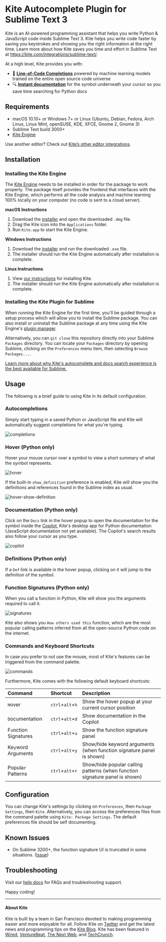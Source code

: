 # Kite Autocomplete Plugin for Sublime Text 3

Kite is an AI-powered programming assistant that helps you write Python & JavaScript code inside Sublime Text 3. Kite helps you write code faster by saving you keystrokes and showing you the right information at the right time. Learn more about how Kite saves you time and effort in Sublime Text at https://kite.com/integrations/sublime-text/.

At a high level, Kite provides you with:
* 🧠 __[Line-of-Code Completions](https://kite.com/blog/product/launching-line-of-code-completions-going-cloudless-and-17-million-in-funding/)__ powered by machine learning models trained on the entire open source code universe
* 🔍 __[Instant documentation](https://kite.com/copilot/)__ for the symbol underneath your cursor so you save time searching for Python docs


## Requirements

* macOS 10.10+ or Windows 7+ or Linux (Ubuntu, Debian, Fedora, Arch Linux, Linux Mint, openSUSE, KDE, XFCE, Gnome 2,
Gnome 3)
* Sublime Text build 3000+
* [Kite Engine](https://kite.com/)

Use another editor? Check out [Kite’s other editor integrations](https://kite.com/integrations/).


## Installation

### Installing the Kite Engine

The [Kite Engine](https://kite.com/) needs to be installed in order for the package to work properly. The package itself provides the frontend that interfaces with the Kite Engine, which performs all the code analysis and machine learning 100% locally on your computer (no code is sent to a cloud server).

__macOS Instructions__
1. Download the [installer](https://kite.com/download/?utm_source=sublime-github) and open the
downloaded `.dmg` file.
2. Drag the Kite icon into the `Applications` folder.
3. Run `Kite.app` to start the Kite Engine.

__Windows Instructions__
1. Download the [installer](https://kite.com/download/?utm_source=sublime-github) and run the
downloaded `.exe` file.
2. The installer should run the Kite Engine automatically after installation is complete.

__Linux Instructions__
1. View [our instructions](https://kite.com/linux/?utm_source=sublime-github) for installing Kite.
2. The installer should run the Kite Engine automatically after installation is complete.

### Installing the Kite Plugin for Sublime

When running the Kite Engine for the first time, you'll be guided through a setup process which will allow you to install
the Sublime package. You can also install or uninstall the Sublime package at any time using the Kite Engine's [plugin
manager](https://help.kite.com/article/62-managing-editor-plugins).

Alternatively, you can `git clone` this repository directly into your Sublime `Packages` directory. You can locate your
`Packages` directory by opening Sublime, clicking on the `Preferences` menu item, then selecting `Browse Packages...`.

[Learn more about why Kite's autocomplete and docs search experience is the best available for Sublime.](https://kite.com/integrations/sublime-text/)


## Usage

The following is a brief guide to using Kite in its default configuration.

### Autocompletions

Simply start typing in a saved Python or JavaScript file and Kite will automatically suggest completions for what you're typing.

![completions](https://github.com/kiteco/KiteSublime/blob/master/docs/assets/completions.png?raw=true)

### Hover (Python only)

Hover your mouse cursor over a symbol to view a short summary of what the symbol represents.

![hover](https://github.com/kiteco/KiteSublime/blob/master/docs/assets/hover.png?raw=true)

If the built-in `show_definition` preference is enabled, Kite will show you the definitions and references found in the
Sublime index as usual.

![hover-show-definition](https://github.com/kiteco/KiteSublime/blob/master/docs/assets/hover-show-definition.png?raw=true)

### Documentation (Python only)

Click on the `Docs` link in the hover popup to open the documentation for the symbol inside the [Copilot](https://kite.com/copilot/), Kite's desktop app for Python documentation (JavaScript documentation not yet available). The Copilot's search results also follow your cursor as you type.

![copilot](https://github.com/kiteco/KiteSublime/blob/master/docs/assets/copilot.png?raw=true)

### Definitions (Python only)

If a `Def` link is available in the hover popup, clicking on it will jump to the definition of the symbol.

### Function Signatures (Python only)

When you call a function in Python, Kite will show you the arguments required to call it.

![signatures](https://github.com/kiteco/KiteSublime/blob/master/docs/assets/signatures.png?raw=true)

Kite also shows you `How others used this` function, which are the most popular calling patterns inferred from all the
open-source Python code on the internet.

### Commands and Keyboard Shortcuts

In case you prefer to not use the mouse, most of Kite's features can be triggered from the command palette.

![commands](https://github.com/kiteco/KiteSublime/blob/master/docs/assets/commands.png?raw=true)

Furthermore, Kite comes with the following default keyboard shortcuts:

|Command|Shortcut|Description|
|:---|:---|:---|
|`H`over|`ctrl`+`alt`+`h`|Show the hover popup at your current cursor position|
|`D`ocumentation|`ctrl`+`alt`+`d`|Show documentation in the Copilot|
|F`u`nction Signatures|`ctrl`+`alt`+`u`|Show the function signature panel|
|Ke`y`word Arguments|`ctrl`+`alt`+`y`|Show/hide keyword arguments (when function signature panel is shown)|
|Popula`r` Patterns|`ctrl`+`alt`+`r`|Show/hide popular calling patterns (when function signature panel is shown)|


## Configuration

You can change Kite's settings by clicking on `Preferences`, then `Package Settings`, then `Kite`. Alternatively, you can
access the preferences files from the command palette using `Kite: Package Settings`. The default preferences file should
be self documenting.

## Known Issues

* On Sublime 3200+, the function signature UI is truncated in some situations. ([Issue]( https://github.com/SublimeTextIssues/Core/issues/2711))

## Troubleshooting

Visit our [help docs](https://help.kite.com) for FAQs and troubleshooting support.

Happy coding!


---

#### About Kite

Kite is built by a team in San Francisco devoted to making programming easier and more enjoyable for all. Follow Kite on
[Twitter](https://twitter.com/kitehq) and get the latest news and programming tips on the
[Kite Blog](https://kite.com/blog/).
Kite has been featured in [Wired](https://www.wired.com/2016/04/kites-coding-asssitant-spots-errors-finds-better-open-source/),
[VentureBeat](https://venturebeat.com/2019/01/28/kite-raises-17-million-for-its-ai-powered-developer-environment/),
[The Next Web](https://thenextweb.com/dd/2016/04/14/kite-plugin/), and
[TechCrunch](https://techcrunch.com/2019/01/28/kite-raises-17m-for-its-ai-driven-code-completion-tool/).
